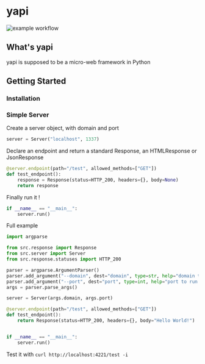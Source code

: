 # yapi    
 
![example workflow](https://github.com/duranbe/yapi/actions/workflows/test.yml/badge.svg)


## What's yapi
yapi is supposed to be a micro-web framework in Python


## Getting Started 

### Installation


### Simple Server

Create a server object, with domain and port

```python
server = Server("localhost", 1337)
```

Declare an endpoint and return a standard Response, an HTMLResponse or JsonResponse
```python
@server.endpoint(path="/test", allowed_methods=["GET"])
def test_endpoint():
    response = Response(status=HTTP_200, headers={}, body=None)
    return response
```

Finally run it ! 

```python
if __name__ == "__main__":
    server.run()
```

Full example 

```python
import argparse

from src.response import Response
from src.server import Server
from src.response.statuses import HTTP_200

parser = argparse.ArgumentParser()
parser.add_argument("--domain", dest="domain", type=str, help="domain to run server", default="localhost")
parser.add_argument("--port", dest="port", type=int, help="port to run server", default=4221)
args = parser.parse_args()

server = Server(args.domain, args.port)

@server.endpoint(path="/test", allowed_methods=["GET"])
def test_endpoint():
    return Response(status=HTTP_200, headers={}, body="Hello World!")


if __name__ == "__main__":
    server.run()

```

Test it with ```curl http://localhost:4221/test -i ```
